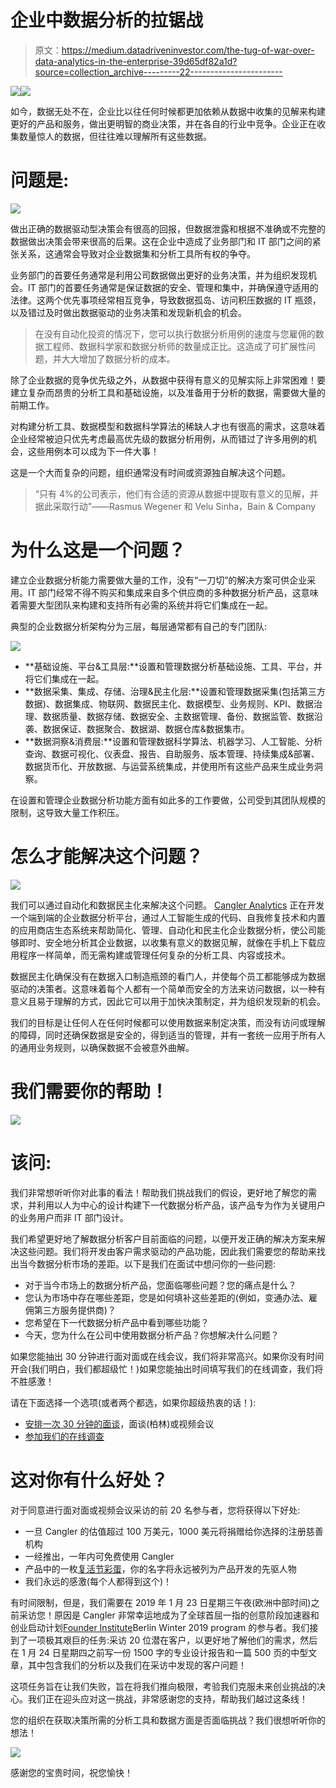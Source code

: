 # 企业中数据分析的拉锯战

> 原文：<https://medium.datadriveninvestor.com/the-tug-of-war-over-data-analytics-in-the-enterprise-39d65df82a1d?source=collection_archive---------22----------------------->

[![](img/3010e667012c6ef88f094c1e11b53b0d.png)](http://www.track.datadriveninvestor.com/1B9E)![](img/0d24882a166238ca9ce6d8fb491956d4.png)

如今，数据无处不在，企业比以往任何时候都更加依赖从数据中收集的见解来构建更好的产品和服务，做出更明智的商业决策，并在各自的行业中竞争。企业正在收集数量惊人的数据，但往往难以理解所有这些数据。

# 问题是:

![](img/2433300cadcbdacc99f7d4ad8a7f89ae.png)

做出正确的数据驱动型决策会有很高的回报，但数据泄露和根据不准确或不完整的数据做出决策会带来很高的后果。这在企业中造成了业务部门和 IT 部门之间的紧张关系，这通常会导致对企业数据集和分析工具所有权的争夺。

业务部门的首要任务通常是利用公司数据做出更好的业务决策，并为组织发现机会。IT 部门的首要任务通常是保证数据的安全、管理和集中，并确保遵守适用的法律。这两个优先事项经常相互竞争，导致数据孤岛、访问积压数据的 IT 瓶颈，以及错过及时做出数据驱动的业务决策和发现新机会的机会。

> 在没有自动化投资的情况下，您可以执行数据分析用例的速度与您雇佣的数据工程师、数据科学家和数据分析师的数量成正比。这造成了可扩展性问题，并大大增加了数据分析的成本。

除了企业数据的竞争优先级之外，从数据中获得有意义的见解实际上非常困难！要建立复杂而昂贵的分析工具和基础设施，以及准备用于分析的数据，需要做大量的前期工作。

对构建分析工具、数据模型和数据科学算法的稀缺人才也有很高的需求，这意味着企业经常被迫只优先考虑最高优先级的数据分析用例，从而错过了许多用例的机会，这些用例本可以成为下一件大事！

这是一个大而复杂的问题，组织通常没有时间或资源独自解决这个问题。

> “只有 4%的公司表示，他们有合适的资源从数据中提取有意义的见解，并据此采取行动”——Rasmus Wegener 和 Velu Sinha，Bain & Company

# 为什么这是一个问题？

建立企业数据分析能力需要做大量的工作，没有“一刀切”的解决方案可供企业采用。IT 部门经常不得不购买和集成来自多个供应商的多种数据分析产品，这意味着需要大型团队来构建和支持所有必需的系统并将它们集成在一起。

典型的企业数据分析架构分为三层，每层通常都有自己的专门团队:

![](img/cc0699ea57c44c8c2c3ba73fd83de0df.png)

*   **基础设施、平台&工具层:**设置和管理数据分析基础设施、工具、平台，并将它们集成在一起。
*   **数据采集、集成、存储、治理&民主化层:**设置和管理数据采集(包括第三方数据)、数据集成、物联网、数据民主化、数据模型、业务规则、KPI、数据治理、数据质量、数据存储、数据安全、主数据管理、备份、数据监管、数据沿袭、数据保证、数据聚合、数据湖、数据仓库&数据集市。
*   **数据洞察&消费层:**设置和管理数据科学算法、机器学习、人工智能、分析查询、数据可视化、仪表盘、报告、自助服务、版本管理、持续集成&部署、数据货币化、开放数据、与运营系统集成，并使用所有这些产品来生成业务洞察。

在设置和管理企业数据分析功能方面有如此多的工作要做，公司受到其团队规模的限制，这导致大量工作积压。

# 怎么才能解决这个问题？

![](img/0a5deba5f7449f3ddb70862b8e483784.png)

我们可以通过自动化和数据民主化来解决这个问题。 [Cangler Analytics](https://www.cangleranalytics.com/) 正在开发一个端到端的企业数据分析平台，通过人工智能生成的代码、自我修复技术和内置的应用商店生态系统来帮助简化、管理、自动化和民主化企业数据分析，使公司能够即时、安全地分析其企业数据，以收集有意义的数据见解，就像在手机上下载应用程序一样简单，而无需构建或管理任何复杂的分析工具、内容或技术。

数据民主化确保没有在数据入口制造瓶颈的看门人，并使每个员工都能够成为数据驱动的决策者。这意味着每个人都有一个简单而安全的方法来访问数据，以一种有意义且易于理解的方式，因此它可以用于加快决策制定，并为组织发现新的机会。

我们的目标是让任何人在任何时候都可以使用数据来制定决策，而没有访问或理解的障碍，同时还确保数据是安全的，得到适当的管理，并有一套统一应用于所有人的通用业务规则，以确保数据不会被意外曲解。

# 我们需要你的帮助！

![](img/ab2ebb3cc7a5780199b468354461e0db.png)

# 该问:

我们非常想听听你对此事的看法！帮助我们挑战我们的假设，更好地了解您的需求，并利用以人为中心的设计构建下一代数据分析产品，该产品专为作为关键用户的业务用户而非 IT 部门设计。

我们希望更好地了解数据分析客户目前面临的问题，以便开发正确的解决方案来解决这些问题。我们将开发由客户需求驱动的产品功能，因此我们需要您的帮助来找出当今数据分析市场的差距。以下是我们在面试中想问你的一些问题:

*   对于当今市场上的数据分析产品，您面临哪些问题？您的痛点是什么？
*   您认为市场中存在哪些差距，您是如何填补这些差距的(例如，变通办法、雇佣第三方服务提供商)？
*   您希望在下一代数据分析产品中看到哪些功能？
*   今天，您为什么在公司中使用数据分析产品？你想解决什么问题？

如果您能抽出 30 分钟进行面对面或在线会议，我们将非常高兴。如果你没有时间开会(我们明白，我们都超级忙！)如果您能抽出时间填写我们的在线调查，我们将不胜感激！

请在下面选择一个选项(或者两个都选，如果你超级热衷的话！):

*   [安排一次 30 分钟的面谈](https://calendly.com/cangleranalytics)，面谈(柏林)或视频会议
*   [参加我们的在线调查](https://andrewherbert1.typeform.com/to/WDfheT)

# 这对你有什么好处？

对于同意进行面对面或视频会议采访的前 20 名参与者，您将获得以下好处:

*   一旦 Cangler 的估值超过 100 万美元，1000 美元将捐赠给你选择的注册慈善机构
*   一经推出，一年内可免费使用 Cangler
*   产品中的一枚[复活节彩蛋](https://en.wikipedia.org/wiki/Easter_egg_(media))，你的名字将永远被列为产品开发的先驱人物
*   我们永远的感激(每个人都得到这个)！

有时间限制，但是，我们需要在 2019 年 1 月 23 日星期三午夜(欧洲中部时间)之前采访您！原因是 Cangler 非常幸运地成为了全球首屈一指的创意阶段加速器和创业启动计划[Founder Institute](https://fi.co/)Berlin Winter 2019 program 的参与者。我们接到了一项极其艰巨的任务:采访 20 位潜在客户，以更好地了解他们的需求，然后在 1 月 24 日星期四之前写一份 1500 字的专业设计报告和一篇 500 页的中型文章，其中包含我们的分析以及我们在采访中发现的客户问题！

这项任务旨在让我们失败，旨在将我们推向极限，考验我们克服未来创业挑战的决心。我们正在迎头应对这一挑战，非常感谢您的支持，帮助我们越过这条线！

您的组织在获取决策所需的分析工具和数据方面是否面临挑战？我们很想听听你的想法！

![](img/f3818628ff0a7fe14e24f0768eff579e.png)

感谢您的宝贵时间，祝您愉快！